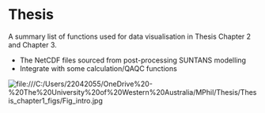 # Thesis
A summary list of functions used for data visualisation in Thesis Chapter 2 and Chapter 3.
- The NetCDF files sourced from post-processing SUNTANS modelling 
- Integrate with some calculation/QAQC functions

![file:///C:/Users/22042055/OneDrive%20-%20The%20University%20of%20Western%20Australia/MPhil/Thesis/Thesis_chapter1_figs/Fig_intro.jpg]()
